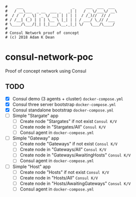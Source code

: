 ```
#    ___                      _     ___  ___  ___
#   / __\___  _ __  ___ _   _| |   / _ \/___\/ __\
#  / /  / _ \| '_ \/ __| | | | |  / /_)//  // /
# / /__| (_) | | | \__ \ |_| | | / ___/ \_// /___
# \____/\___/|_| |_|___/\__,_|_| \/   \___/\____/
#
# Consul Network proof of concept
# (c) 2018 Adam K Dean
```

# consul-network-poc

Proof of concept network using Consul

## TODO

- [x] Consul demo (3 agents + cluster) `docker-compose.yml`
- [x] Consul three server bootstrap `docker-compose.yml`
- [x] Consul standalone bootstrap `docker-compose.yml`
- [ ] Simple "Stargate" app
  - [ ] Create node "Stargates" if not exist `Consul K/V`
  - [ ] Create node in "Stargates/All" `Consul K/V`
  - [ ] Consul agent in `docker-compose.yml`
- [ ] Simple "Gateway" app
  - [ ] Create node "Gateways" if not exist `Consul K/V`
  - [ ] Create node in "Gateways/All" `Consul K/V`
  - [ ] Create node in "Gateways/AwaitingHosts" `Consul K/V`
  - [ ] Consul agent in `docker-compose.yml`
- [ ] Simple "Host" app
  - [ ] Create node "Hosts" if not exist `Consul K/V`
  - [ ] Create node in "Hosts/All" `Consul K/V`
  - [ ] Create node in "Hosts/AwaitingGateways" `Consul K/V`
  - [ ] Consul agent in `docker-compose.yml`
